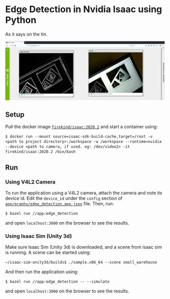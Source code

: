 # Edge Detection in Nvidia Isaac using Python

As it says on the tin.

![](res/example.png)

## Setup

Pull the docker image [`firekind/isaac:2020.2`](https://hub.docker.com/repository/docker/firekind/isaac) and start a container using:

```
$ docker run --mount source=isaac-sdk-build-cache,target=/root -v <path to project directory>:/workspace -w /workspace --runtime=nvidia --device <path to camera, if used. eg: /dev/video2> -it firekind/isaac:2020.2 /bin/bash
```

## Run

### Using V4L2 Camera
To run the application using a V4L2 camera, attach the camera and note its device id. Edit the `device_id` under the `config` section of [`app/graphs/edge_detection.app.json`](https://github.com/firekind/isaac_edge_detection/blob/master/app/graphs/edge_detection.app.json#L81) file. Then, run:

```
$ bazel run //app:edge_detection
```

and open `localhost:3000` on the browser to see the results.

### Using Isaac Sim (Unity 3d)

Make sure Isaac Sim (Unity 3d) is downloaded, and a scene from isaac sim is running. A scene can be started using:

```
~/isaac-sim-unity3d/builds$ ./sample.x86_64 --scene small_warehouse
```

And then run the application using:

```
$ bazel run //app:edge_detection -- --simulate
```

and open `localhost:3000` on the browser to see the results.
